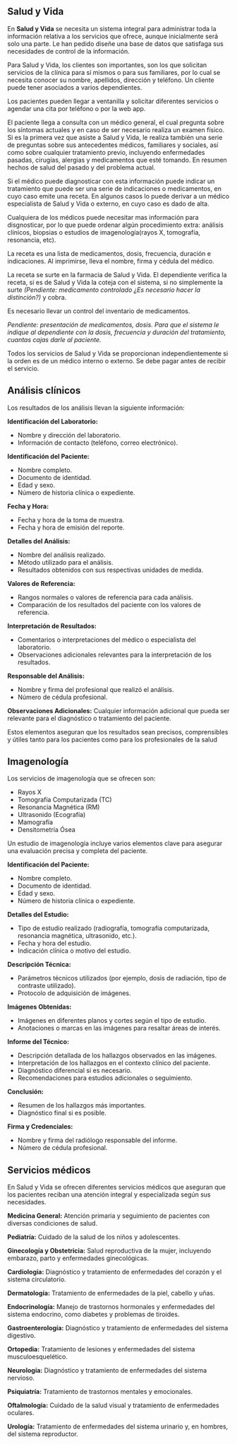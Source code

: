 ## Salud y Vida

En **Salud y Vida** se necesita un sistema integral para administrar toda la información relativa a los servicios que ofrece, aunque inicialmente será solo una parte. Le han pedido diseñe una base de datos que satisfaga sus necesidades de control de la información.

Para Salud y Vida, los clientes son importantes, son los que solicitan servicios de la clínica para sí mismos o para sus familiares, por lo cual se necesita conocer su nombre, apellidos, dirección y teléfono. Un cliente puede tener asociados a varios dependientes.

Los pacientes pueden llegar a ventanilla y solicitar diferentes servicios o agendar una cita por teléfono o por la web app.

El paciente llega a consulta con un médico general, el cual pregunta sobre los síntomas actuales y en caso de ser necesario realiza un examen físico. Si es la primera vez que asiste a Salud y Vida, le realiza también una serie de preguntas sobre sus antecedentes médicos, familiares y sociales, así como sobre cualquier tratamiento previo, incluyendo enfermedades pasadas, cirugías, alergias y medicamentos que esté tomando. En resumen hechos de salud del pasado y del problema actual.

Si el médico puede diagnosticar con esta información puede indicar un tratamiento que puede ser una serie de indicaciones o medicamentos, en cuyo caso emite una receta. En algunos casos lo puede derivar a un médico especialista de Salud y Vida o externo, en cuyo caso es dado de alta. 

Cualquiera de los médicos puede necesitar mas información para disgnosticar, por lo que puede ordenar algún procedimiento extra: análisis clinicos, biopsias o estudios de imagenología(rayos X, tomografía, resonancia, etc).

La receta es una lista de medicamentos, dosis, frecuencia, duración e indicaciones. Al imprimirse, lleva el nombre, firma y cédula del médico.

La receta se surte en la farmacia de Salud y Vida. El dependiente verifica la receta, si es de Salud y Vida la coteja con el sistema, si no simplemente la surte *(Pendiente: medicamento controlado ¿Es necesario hacer la distinción?)* y cobra. 

Es necesario llevar un control del inventario de medicamentos. 

*Pendiente: presentación de medicamentos, dosis. Para que el sistema le indique al dependiente con la dosis, frecuencia y duración del tratamiento, cuantas cajas darle al paciente.*

Todos los servicios de Salud y Vida se proporcionan independientemente si la orden es de un médico interno o externo. Se debe pagar antes de recibir el servicio.

## Análisis clínicos

Los resultados de los análisis llevan la siguiente información:

**Identificación del Laboratorio:**
- Nombre y dirección del laboratorio.
- Información de contacto (teléfono, correo electrónico).

**Identificación del Paciente:**
- Nombre completo.
- Documento de identidad.
- Edad y sexo.
- Número de historia clínica o expediente.

**Fecha y Hora:**
- Fecha y hora de la toma de muestra.
- Fecha y hora de emisión del reporte.

**Detalles del Análisis:**
- Nombre del análisis realizado.
- Método utilizado para el análisis.
- Resultados obtenidos con sus respectivas unidades de medida.

**Valores de Referencia:**
- Rangos normales o valores de referencia para cada análisis.
- Comparación de los resultados del paciente con los valores de referencia.

**Interpretación de Resultados:**
- Comentarios o interpretaciones del médico o especialista del laboratorio.
- Observaciones adicionales relevantes para la interpretación de los resultados.

**Responsable del Análisis:**
- Nombre y firma del profesional que realizó el análisis.
- Número de cédula profesional.

**Observaciones Adicionales:**
Cualquier información adicional que pueda ser relevante para el diagnóstico o tratamiento del paciente.

Estos elementos aseguran que los resultados sean precisos, comprensibles y útiles tanto para los pacientes como para los profesionales de la salud

## Imagenología

Los servicios de imagenología que se ofrecen son: 
- Rayos X
- Tomografía Computarizada (TC)
- Resonancia Magnética (RM)
- Ultrasonido (Ecografía)
- Mamografía
- Densitometría Ósea

Un estudio de imagenología incluye varios elementos clave para asegurar una evaluación precisa y completa del paciente.

**Identificación del Paciente:**
- Nombre completo.
- Documento de identidad.
- Edad y sexo.
- Número de historia clínica o expediente.

**Detalles del Estudio:**
- Tipo de estudio realizado (radiografía, tomografía computarizada, resonancia magnética, ultrasonido, etc.).
- Fecha y hora del estudio.
- Indicación clínica o motivo del estudio.

**Descripción Técnica:**
- Parámetros técnicos utilizados (por ejemplo, dosis de radiación, tipo de contraste utilizado).
- Protocolo de adquisición de imágenes.

**Imágenes Obtenidas:**
- Imágenes en diferentes planos y cortes según el tipo de estudio.
- Anotaciones o marcas en las imágenes para resaltar áreas de interés.

**Informe del Técnico:**
- Descripción detallada de los hallazgos observados en las imágenes.
- Interpretación de los hallazgos en el contexto clínico del paciente.
- Diagnóstico diferencial si es necesario.
- Recomendaciones para estudios adicionales o seguimiento.

**Conclusión:**
- Resumen de los hallazgos más importantes.
- Diagnóstico final si es posible.

**Firma y Credenciales:**
- Nombre y firma del radiólogo responsable del informe.
- Número de cédula profesional.

## Servicios médicos

En Salud y Vida se ofrecen diferentes servicios médicos que aseguran que los pacientes reciban una atención integral y especializada según sus necesidades.

**Medicina General:**
Atención primaria y seguimiento de pacientes con diversas condiciones de salud.

**Pediatría:**
Cuidado de la salud de los niños y adolescentes.

**Ginecología y Obstetricia:**
Salud reproductiva de la mujer, incluyendo embarazo, parto y enfermedades ginecológicas.

**Cardiología:**
Diagnóstico y tratamiento de enfermedades del corazón y el sistema circulatorio.

**Dermatología:**
Tratamiento de enfermedades de la piel, cabello y uñas.

**Endocrinología:**
Manejo de trastornos hormonales y enfermedades del sistema endocrino, como diabetes y problemas de tiroides.

**Gastroenterología:**
Diagnóstico y tratamiento de enfermedades del sistema digestivo.

**Ortopedia:**
Tratamiento de lesiones y enfermedades del sistema musculoesquelético.

**Neurología:**
Diagnóstico y tratamiento de enfermedades del sistema nervioso.

**Psiquiatría:**
Tratamiento de trastornos mentales y emocionales.

**Oftalmología:**
Cuidado de la salud visual y tratamiento de enfermedades oculares.

**Urología:**
Tratamiento de enfermedades del sistema urinario y, en hombres, del sistema reproductor.







